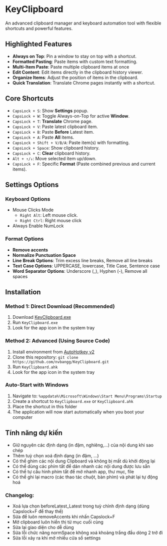 # KeyClipboard

An advanced clipboard manager and keyboard automation tool with flexible shortcuts and powerful features.

## Highlighted Features

- **Always on Top**: Pin a window to stay on top with a shortcut.  
- **Formatted Pasting**: Paste items with custom text formatting.  
- **Multi-Item Paste**: Paste multiple clipboard items at once
- **Edit Content**: Edit items directly in the clipboard history viewer.  
- **Organize Items**: Adjust the position of items in the clipboard. 
- **Quick Translation**: Translate Chrome pages instantly with a shortcut.


## Core Shortcuts
- `CapsLock + S`: Show **Settings** popup.  
- `CapsLock + W`: Toggle Always-on-Top for active **Window**.  
- `CapsLock + T`: **Translate** Chrome page.  
- `CapsLock + V`: Paste latest clipboard item.  
- `CapsLock + B`: Paste **Before** Latest item. 
- `CapsLock + A`: Paste **All** items.  
- `CapsLock + Shift + V/B/A`: Paste item(s) with formatting.  
- `CapsLock + Space`: Show clipboard history.  
- `CapsLock + C`: **Clear** clipboard history.  
- `Alt + ↑/↓`: Move selected item up/down.  
- `CapsLock + F`: Specific **Format** (Paste combined previous and current items).

## Settings Options

### Keyboard Options
- Mouse Clicks Mode
  - `Right Alt`: Left mouse click. 
  - `Right Ctrl`: Right mouse click
- Always Enable NumLock

### Format Options

- **Remove accents**
- **Normalize Punctuation Space**
- **Line Break Options**: Trim excess line breaks, Remove all line breaks
- **Text Case Options**: UPPERCASE, lowercase, Title Case, Sentence case
- **Word Separator Options**: Underscore (_), Hyphen (-), Remove all spaces

## Installation

### Method 1: Direct Download (Recommended)
1. Download [KeyClipboard.exe](https://github.com/nvbangg/KeyClipboard/releases/latest)
2. Run `KeyClipboard.exe`
3. Look for the app icon in the system tray

### Method 2: Advanced (Using Source Code)
1. Install environment from [AutoHotkey v2](https://www.autohotkey.com)
2. Clone this repository:
`git clone https://github.com/nvbangg/KeyClipboard.git`
3. Run `KeyClipboard.ahk`
4. Look for the app icon in the system tray

### Auto-Start with Windows
1. Navigate to: `%appdata%\Microsoft\Windows\Start Menu\Programs\Startup`
2. Create a shortcut to `KeyClipboard.exe` or `KeyClipboard.ahk`
3. Place the shortcut in this folder
4. The application will now start automatically when you boot your computer

## Tính năng dự kiến

- Giữ nguyên các định dạng (in đậm, nghiêng,...) của nội dung khi sao chép
- Thêm tuỳ chọn xoá định dạng (in đậm, ...)
- Có thể ghim các nội dung Clipboard và không bị mất dù khởi động lại
- Có thể dùng các phím tắt để dán nhanh các nội dung được lưu sẵn
- Có thể tự cấu hình phím tắt để mở nhanh app, thư mục, file
- Có thể ghi lại macro (các thao tác chuột, bàn phím) và phát lại tự động hoá

### Changelog: 
- Xoá lựa chọn beforeLatest_Latest trong tuỳ chỉnh định dạng (dùng Capslock+F để thay thế)
- Sửa để luôn removeAccents khi nhấn Capslock+F
- Mở clipboard luôn hiển thị từ mục cuối cùng
- Sửa lại giao diện cho dễ dùng
- Sửa lỗi chức năng normSpace không xoá khoảng trắng đầu dòng 2 trở đi
- Sửa lỗi xảy ra khi mở nhiều cửa sổ settings